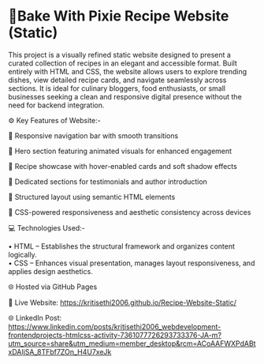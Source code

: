 # 🧁Bake With Pixie Recipe Website (Static)

This project is a visually refined static website designed to present a curated collection of recipes in an elegant and accessible format. Built entirely with HTML and CSS, the website allows users to explore trending dishes, view detailed recipe cards, and navigate seamlessly across sections. It is ideal for culinary bloggers, food enthusiasts, or small businesses seeking a clean and responsive digital presence without the need for backend integration.

⚙️ Key Features of Website:-

🔹 Responsive navigation bar with smooth transitions 

🔹 Hero section featuring animated visuals for enhanced engagement  

🔹 Recipe showcase with hover-enabled cards and soft shadow effects  

🔹 Dedicated sections for testimonials and author introduction  

🔹 Structured layout using semantic HTML elements  

🔹 CSS-powered responsiveness and aesthetic consistency across devices  

💻 Technologies Used:-

• HTML – Establishes the structural framework and organizes content logically.  
• CSS – Enhances visual presentation, manages layout responsiveness, and applies design aesthetics.  

🌐 Hosted via GitHub Pages

🔗 Live Website: https://kritisethi2006.github.io/Recipe-Website-Static/

🌐 LinkedIn Post: https://www.linkedin.com/posts/kritisethi2006_webdevelopment-frontendprojects-htmlcss-activity-7361077726293733376-JA-m?utm_source=share&utm_medium=member_desktop&rcm=ACoAAFWXPdABtxDAIjSA_8TFbf7ZOn_H4U7xeJk
